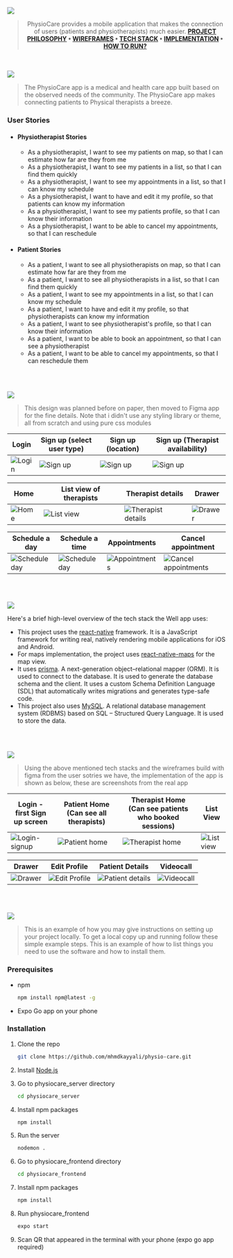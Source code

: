 <img src="./readme/assets/titles/title1.svg"/>

<div align="center">

> PhysioCare provides a mobile application that makes the connection of users (patients and
> physiotherapists) much easier.
> **[PROJECT PHILOSOPHY](https://github.com/mhmdkayyali/physio-care#-project-philosophy) • [WIREFRAMES](https://github.com/mhmdkayyali/well_app#-wireframes) • [TECH STACK](https://github.com/mhmdkayyali/physio-care#-tech-stack) • [IMPLEMENTATION](https://github.com/mhmdkayyali/physio-care#-impplementation) • [HOW TO RUN?](https://github.com/mhmdkayyali/physio-care#-how-to-run)**

</div>

<br><br>
<img src="./readme/assets/titles/title2.svg"/>

> The PhysioCare app is a medical and health care app built based on the observed needs of the community. The PhysioCare app makes connecting patients to Physical therapists a breeze.

### User Stories

- #### Physiotherapist Stories
  - As a physiotherapist, I want to see my patients on map, so that I can estimate how far are they from me
  - As a physiotherapist, I want to see my patients in a list, so that I can find them quickly
  - As a physiotherapist, I want to see my appointments in a list, so that I can know my schedule
  - As a physiotherapist, I want to have and edit it my profile, so that patients can know my information
  - As a physiotherapist, I want to see my patients profile, so that I can know their information
  - As a physiotherapist, I want to be able to cancel my appointments, so that I can reschedule
- #### Patient Stories

  - As a patient, I want to see all physiotherapists on map, so that I can estimate how far are they from me
  - As a patient, I want to see all physiotherapists in a list, so that I can find them quickly
  - As a patient, I want to see my appointments in a list, so that I can know my schedule
  - As a patient, I want to have and edit it my profile, so that physiotherapists can know my information
  - As a patient, I want to see physiotherapist's profile, so that I can know their information
  - As a patient, I want to be able to book an appointment, so that I can see a physiotherapist
  - As a patient, I want to be able to cancel my appointments, so that I can reschedule them

  <br><br>

<img src="./readme/assets/titles/title3.svg"/>

> This design was planned before on paper, then moved to Figma app for the fine details.
> Note that i didn't use any styling library or theme, all from scratch and using pure css modules

| Login                                                                                                 | Sign up (select user type)                                                                                  | Sign up (location)                                                                                                                      | Sign up (Therapist availability)                                                                                 |
| ----------------------------------------------------------------------------------------------------- | ----------------------------------------------------------------------------------------------------------- | --------------------------------------------------------------------------------------------------------------------------------------- | ---------------------------------------------------------------------------------------------------------------- |
| ![Login](https://github.com/mhmdkayyali/physio-care/blob/main/readme/assets/mockups/login%20page.svg) | ![Sign up](https://github.com/mhmdkayyali/physio-care/blob/main/readme/assets/mockups/sign%20up%20page.svg) | ![Sign up](https://github.com/mhmdkayyali/physio-care/blob/main/readme/assets/mockups/sign%20up%20page%20patient%20and%20therapist.svg) | ![Sign up](https://github.com/mhmdkayyali/physio-care/blob/main/readme/assets/mockups/sign%20up%20page%20pt.svg) |

| Home                                                                                               | List view of therapists                                                                                  | Therapist details                                                                                                          | Drawer                                                                                                  |
| -------------------------------------------------------------------------------------------------- | -------------------------------------------------------------------------------------------------------- | -------------------------------------------------------------------------------------------------------------------------- | ------------------------------------------------------------------------------------------------------- |
| ![Home](https://github.com/mhmdkayyali/physio-care/blob/main/readme/assets/mockups/Home%20Map.svg) | ![List view](https://github.com/mhmdkayyali/physio-care/blob/main/readme/assets/mockups/List%20view.svg) | ![Therapist details](https://github.com/mhmdkayyali/physio-care/blob/main/readme/assets/mockups/Therapist's%20details.svg) | ![Drawer](https://github.com/mhmdkayyali/physio-care/blob/main/readme/assets/mockups/Drawer%20menu.svg) |

| Schedule a day                                                                                                   | Schedule a time                                                                                                   | Appointments                                                                                                 | Cancel appointment                                                                                                               |
| ---------------------------------------------------------------------------------------------------------------- | ----------------------------------------------------------------------------------------------------------------- | ------------------------------------------------------------------------------------------------------------ | -------------------------------------------------------------------------------------------------------------------------------- |
| ![Schedule day](https://github.com/mhmdkayyali/physio-care/blob/main/readme/assets/mockups/Select%20a%20day.svg) | ![Schedule day](https://github.com/mhmdkayyali/physio-care/blob/main/readme/assets/mockups/Select%20a%20time.svg) | ![Appointments](https://github.com/mhmdkayyali/physio-care/blob/main/readme/assets/mockups/Appointments.svg) | ![Cancel appointments](https://github.com/mhmdkayyali/physio-care/blob/main/readme/assets/mockups/Cancelling%20appointments.svg) |

<br><br>

<img src="./readme/assets/titles/title4.svg"/>

Here's a brief high-level overview of the tech stack the Well app uses:

- This project uses the [react-native](https://reactnative.dev/) framework. It is a JavaScript framework for writing real, natively rendering mobile applications for iOS and Android.
- For maps implementation, the project uses [react-native-maps](https://www.npmjs.com/package/react-native-maps?activeTab=readme) for the map view.
- It uses [prisma](https://www.prisma.io/). A next-generation object–relational mapper (ORM). It is used to connect to the database. It is used to generate the database schema and the client. It uses a custom Schema Definition Language (SDL) that automatically writes migrations and generates type-safe code.
- This project also uses [MySQL](https://www.mysql.com/). A relational database management system (RDBMS) based on SQL – Structured Query Language. It is used to store the data.

<br><br>

<img src="./readme/assets/titles/title5.svg"/>

> Using the above mentioned tech stacks and the wireframes build with figma from the user sotries we have, the implementation of the app is shown as below, these are screenshots from the real app

| Login - first Sign up screen                                                                                        | Patient Home (Can see all therapists)                                                                                   | Therapist Home (Can see patients who booked sessions)                                                                       | List View                                                                                                     |
| ------------------------------------------------------------------------------------------------------------------- | ----------------------------------------------------------------------------------------------------------------------- | --------------------------------------------------------------------------------------------------------------------------- | ------------------------------------------------------------------------------------------------------------- |
| ![Login-signup](https://github.com/mhmdkayyali/physio-care/blob/main/readme/assets/implementation/login-signup.gif) | ![Patient home](https://github.com/mhmdkayyali/physio-care/blob/main/readme/assets/implementation/home-map-patient.gif) | ![Therapist home](https://github.com/mhmdkayyali/physio-care/blob/main/readme/assets/implementation/home-map-therapist.gif) | ![List view](https://github.com/mhmdkayyali/physio-care/blob/main/readme/assets/implementation/list-view.gif) |

| Drawer                                                                                                  | Edit Profile                                                                                                        | Patient Details                                                                                                           | Videocall                                                                                                     |
| ------------------------------------------------------------------------------------------------------- | ------------------------------------------------------------------------------------------------------------------- | ------------------------------------------------------------------------------------------------------------------------- | ------------------------------------------------------------------------------------------------------------- |
| ![Drawer](https://github.com/mhmdkayyali/physio-care/blob/main/readme/assets/implementation/drawer.gif) | ![Edit Profile](https://github.com/mhmdkayyali/physio-care/blob/main/readme/assets/implementation/edit-profile.gif) | ![Patient details](https://github.com/mhmdkayyali/physio-care/blob/main/readme/assets/implementation/patient-details.gif) | ![Videocall](https://github.com/mhmdkayyali/physio-care/blob/main/readme/assets/implementation/videocall.gif) |

<br><br>

<img src="./readme/assets/titles/title6.svg"/>

> This is an example of how you may give instructions on setting up your project locally.
> To get a local copy up and running follow these simple example steps.
> This is an example of how to list things you need to use the software and how to install them.

### Prerequisites

- npm
  ```sh
  npm install npm@latest -g
  ```
- Expo Go app on your phone

### Installation

1. Clone the repo

   ```sh
   git clone https://github.com/mhmdkayyali/physio-care.git
   ```

2. Install [Node.js](https://nodejs.org/en/)
3. Go to physiocare_server directory
   ```sh
   cd physiocare_server
   ```
4. Install npm packages
   ```sh
   npm install
   ```
5. Run the server

   ```sh
   nodemon .
   ```

6. Go to physiocare_frontend directory

   ```sh
   cd physiocare_frontend
   ```

7. Install npm packages
   ```sh
   npm install
   ```
8. Run physiocare_frontend
   ```sh
   expo start
   ```
9. Scan QR that appeared in the terminal with your phone (expo go app required)
